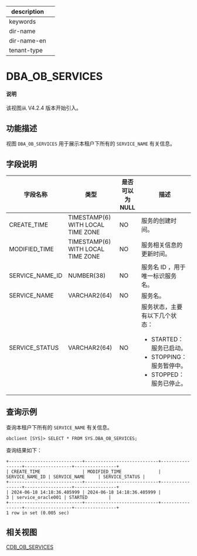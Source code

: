 |description||
|---|---|
|keywords||
|dir-name||
|dir-name-en||
|tenant-type||

# DBA_OB_SERVICES

<main id="notice" type='explain'>
  <h4>说明</h4>
  <p>该视图从 V4.2.4 版本开始引入。</p>
</main>

## 功能描述

视图 `DBA_OB_SERVICES` 用于展示本租户下所有的 `SERVICE_NAME` 有关信息。

## 字段说明

|           字段名称         |      类型     | 是否可以为 NULL |  描述  |
|---------------------------|---------------|----------------|--------|
| CREATE_TIME     | TIMESTAMP(6) WITH LOCAL TIME ZONE | NO   | 服务的创建时间。     |
| MODIFIED_TIME   | TIMESTAMP(6) WITH LOCAL TIME ZONE | NO   | 服务相关信息的更新时间。     |
| SERVICE_NAME_ID | NUMBER(38)                        | NO   | 服务名 ID ，用于唯一标识服务名。    |
| SERVICE_NAME    | VARCHAR2(64)                      | NO   | 服务名。     |
| SERVICE_STATUS  | VARCHAR2(64)                      | NO   | 服务状态，主要有以下几个状态：<ul><li>STARTED：服务已启动。</li><li>STOPPING：服务暂停中。</li><li>STOPPED：服务已停止。</li></ul>|

## 查询示例

查询本租户下所有的 `SERVICE_NAME` 有关信息。

```shell
obclient [SYS]> SELECT * FROM SYS.DBA_OB_SERVICES;
```

查询结果如下：

```shell
+----------------------------+----------------------------+-----------------+------------------+----------------+
| CREATE_TIME                | MODIFIED_TIME              | SERVICE_NAME_ID | SERVICE_NAME     | SERVICE_STATUS |
+----------------------------+----------------------------+-----------------+------------------+----------------+
| 2024-06-18 14:18:36.405999 | 2024-06-18 14:18:36.405999 |               3 | service_oracle001 | STARTED        |
+----------------------------+----------------------------+-----------------+------------------+----------------+
1 row in set (0.005 sec)
```

## 相关视图

[CDB_OB_SERVICES](../../300.system-view-of-sys-tenant/200.dictionary-view-of-sys-tenant/10250.o-cdb_ob_services-of-sys-tenant.md)